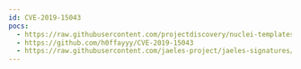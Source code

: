```yaml
---
id: CVE-2019-15043
pocs:
  - https://raw.githubusercontent.com/projectdiscovery/nuclei-templates/master/cves/2019/CVE-2019-15043.yaml
  - https://github.com/h0ffayyy/CVE-2019-15043
  - https://raw.githubusercontent.com/jaeles-project/jaeles-signatures/master/cves/grafana-api-improper-authorization-cve-2019-15043.yaml
---
```

